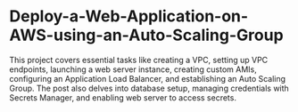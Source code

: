 # Deploy-a-Web-Application-on-AWS-using-an-Auto-Scaling-Group
This project covers essential tasks like creating a VPC, setting up VPC endpoints, launching a web server instance, creating custom AMIs, configuring an Application Load Balancer, and establishing an Auto Scaling Group. The post also delves into database setup, managing credentials with Secrets Manager, and enabling web server to access  secrets.
